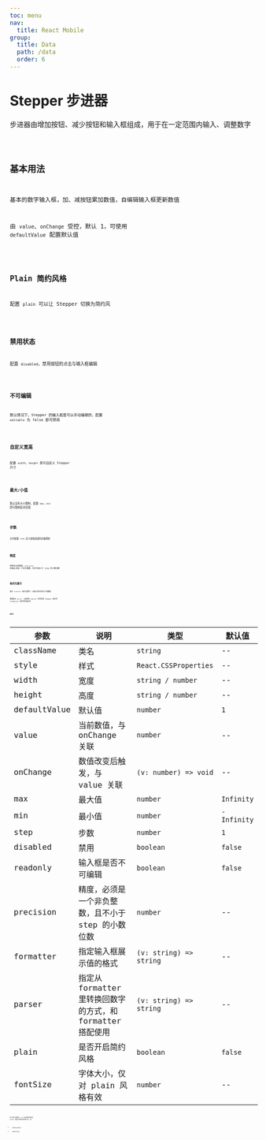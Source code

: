 ```yaml
---
toc: menu
nav:
  title: React Mobile
group:
  title: Data
  path: /data
  order: 6
---
```


# Stepper 步进器

步进器由增加按钮、减少按钮和输入框组成，用于在一定范围内输入、调整数字

<code src='./demos' phone />

## 基本用法

基本的数字输入框，加、减按钮累加数值，自编辑输入框更新数值

由 `value`、`onChange` 受控，默认 1，可使用 `defaultValue` 配置默认值

<code src='./demos/demo-basic' />

## Plain 简约风格

配置 `plain` 可以让 Stepper 切换为简约风

<code src='./demos/demo-plain' />

## 禁用状态

配置 `disabled`，禁用按钮的点击与输入框编辑

<code src='./demos/demo-disabled' />

## 不可编辑

默认情况下，Stepper 的输入框是可以手动编辑的，配置 `editable` 为 false 即可禁用

<code src='./demos/demo-editable' />

## 自定义宽高

配置 `width`、`height` 即可自定义 Stepper 尺寸

<code src='./demos/demo-rect' />

## 最大/小值

默认没有大小限制，配置 `max`、`min` 即可限制区间范围

<code src='./demos/demo-clamp' />

## 步数

允许配置 `step` 定义递增递减的步数控制

<code src='./demos/demo-step' />

## 精度

控制显示的精度，`precision` 的值必须是一个非负整数，并且不能小于 step 的小数位数

<code src='./demos/demo-precision' />

## 格式化展示

通过 `formatter` 格式化数字，以展示具有具体含义的数据

需要配合 `parser` 一起使用，parser 负责告知 Stepper 如何将 formatter 后的字符串复原

<code src='./demos/demo-formatter' />

## API

| 参数 | 说明               | 类型         | 默认值 |
|------|--------------------|--------------|--------|
| className    | 类名                                                       | `string`                | --          |
| style        | 样式                                                       | `React.CSSProperties`   | --          |
| width        | 宽度                                                       | `string / number`       | --          |
| height       | 高度                                                       | `string / number`       | --          |
| defaultValue | 默认值                                                     | `number`                | `1`         |
| value        | 当前数值，与 onChange 关联                                 | `number`                | --          |
| onChange     | 数值改变后触发，与 value 关联                              | `(v: number) => void`   | --          |
| max          | 最大值                                                     | `number`                | `Infinity`  |
| min          | 最小值                                                     | `number`                | `-Infinity` |
| step         | 步数                                                       | `number`                | `1`         |
| disabled     | 禁用                                                       | `boolean`               | `false`     |
| readonly     | 输入框是否不可编辑                                         | `boolean`               | `false`     |
| precision    | 精度，必须是一个非负整数，且不小于 step 的小数位数         | `number`                | --          |
| formatter    | 指定输入框展示值的格式                                     | `(v: string) => string` | --          |
| parser       | 指定从 formatter 里转换回数字的方式，和 formatter 搭配使用 | `(v: string) => string` | --          |
| plain        | 是否开启简约风格                                           | `boolean`               | `false`     |
| fontSize     | 字体大小，仅对 plain 风格有效                              | `number`                | --          |

除了默认配置项，`div` 可以接收的所有 props，都会作用到组件根节点，如

- onMouseDown
- onMouseUp